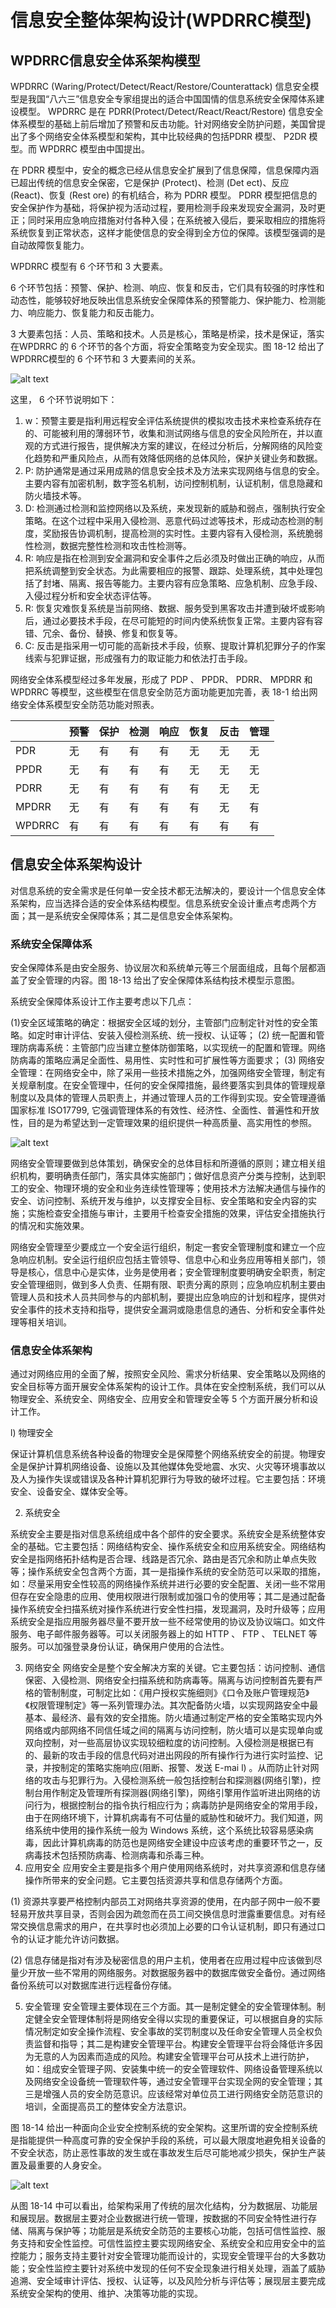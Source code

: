 # 信息安全整体架构设计(WPDRRC模型)


## WPDRRC信息安全体系架构模型

WPDRRC  (Waring/Protect/Detect/React/Restore/Counterattack) 信息安全模型是我国“八六三”信息安全专家组提出的适合中国国情的信息系统安全保障体系建设模型。 WPDRRC 是在 PDRR(Protect/Detect/React/React/Restore) 信息安全体系模型的基础上前后增加了预警和反击功能。针对网络安全防护问题，美国曾提出了多个网络安全体系模型和架构，其中比较经典的包括PDRR 模型、 P2DR 模型。而 WPDRRC 模型由中国提出。

在 PDRR 模型中，安全的概念已经从信息安全扩展到了信息保障，信息保障内涵已超出传统的信息安全保密，它是保护 (Protect)、检测 (Det ect)、反应 (React)、恢复 (Rest ore) 的有机结合，称为 PDRR 模型。 PDRR 模型把信息的安全保护作为基础，将保护视为活动过程，要用检测手段来发现安全漏洞，及时更正；同时采用应急响应措施对付各种入侵；在系统被入侵后，要采取相应的措施将系统恢复到正常状态，这样才能使信息的安全得到全方位的保障。该模型强调的是自动故障恢复能力。

WPDRRC 模型有 6 个环节和 3 大要素。

6 个环节包括：预警、保护、检测、响应、恢复和反击，它们具有较强的时序性和动态性，能够较好地反映出信息系统安全保障体系的预警能力、保护能力、检测能力、响应能力、恢复能力和反击能力。

3 大要素包括：人员、策略和技术。人员是核心，策略是桥梁，技术是保证，落实在WPDRRC 的 6 个环节的各个方面，将安全策略变为安全现实。图 18-12 给出了 WPDRRC模型的 6 个环节和 3 大要素间的关系。

![alt text](4信息安全整体架构设计WPDRRC模型/WPDRRC模型示意.png)

这里， 6 个环节说明如下：

1. w：预警主要是指利用远程安全评估系统提供的模拟攻击技术来检查系统存在的、可能被利用的薄弱环节，收集和测试网络与信息的安全风险所在，并以直观的方式进行报告，提供解决方案的建议，在经过分析后，分解网络的风险变化趋势和严重风险点，从而有效降低网络的总体风险，保护关键业务和数据。
2. P: 防护通常是通过采用成熟的信息安全技术及方法来实现网络与信息的安全。主要内容有加密机制，数字签名机制，访问控制机制，认证机制，信息隐藏和防火墙技术等。
3. D: 检测通过检测和监控网络以及系统，来发现新的威胁和弱点，强制执行安全策略。在这个过程中采用入侵检测、恶意代码过滤等技术，形成动态检测的制度，奖励报告协调机制，提高检测的实时性。主要内容有入侵检测，系统脆弱性检测，数据完整性检测和攻击性检测等。
4. R: 响应是指在检测到安全漏洞和安全事件之后必须及时做出正确的响应，从而把系统调整到安全状态。为此需要相应的报警、跟踪、处理系统，其中处理包括了封堵、隔离、报告等能力。主要内容有应急策略、应急机制、应急手段、入侵过程分析和安全状态评估等。
5. R: 恢复灾难恢复系统是当前网络、数据、服务受到黑客攻击并遭到破坏或影响后，通过必要技术手段，在尽可能短的时间内使系统恢复正常。主要内容有容错、冗余、备份、替换、修复和恢复等。
7. C: 反击是指采用一切可能的高新技术手段，侦察、提取计算机犯罪分子的作案线索与犯罪证据，形成强有力的取证能力和依法打击手段。


网络安全体系模型经过多年发展，形成了 PDP 、 PPDR、 PDRR、 MPDRR 和 WPDRRC 等模型，这些模型在信息安全防范方面功能更加完善，表 18-1 给出网络安全体系模型安全防范功能对照表。


|      | 预警 | 保护 | 检测 | 响应 | 恢复 | 反击 | 管理 |
| ---- | ---- | ---- | ---- | ---- | ---- | ---- | ---- |
| PDR  | 无   | 有   | 有   | 有   | 无   | 无   | 无   |
| PPDR | 无   | 有   | 有   | 有   | 无   | 无   | 无   |
| PDRR | 无   | 有   | 有   | 有   | 有   | 无   | 无   |
| MPDRR| 无   | 有   | 有   | 有   | 有   | 无   | 有   |
| WPDRRC| 有  | 有   | 有   | 有   | 有   | 有   | 有   |




## 信息安全体系架构设计

对信息系统的安全需求是任何单一安全技术都无法解决的，要设计一个信息安全体系架构，应当选择合适的安全体系结构模型。信息系统安全设计重点考虑两个方面；其一是系统安全保障体系；其二是信息安全体系架构。

### 系统安全保障体系

安全保障体系是由安全服务、协议层次和系统单元等三个层面组成，且每个层都涵盖了安全管理的内容。图 18-13 给出了安全保障体系结构技术模型示意图。

系统安全保障体系设计工作主要考虑以下几点：

(1)安全区域策略的确定：根据安全区域的划分，主管部门应制定针对性的安全策略。如定时审计评估、安装入侵检测系统、统一授权、认证等；
(2) 统一配置和管理防病毒系统：主管部门应当建立整体防御策略，以实现统一的配置和管理。网络防病毒的策略应满足全面性、易用性、实时性和可扩展性等方面要求；
(3) 网络安全管理：在网络安全中，除了采用一些技术措施之外，加强网络安全管理，制定有关规章制度。在安全管理中，任何的安全保障措施，最终要落实到具体的管理规章制度以及具体的管理人员职责上，并通过管理人员的工作得到实现。安全管理遵循国家标准 ISO17799, 它强调管理体系的有效性、经济性、全面性、普遍性和开放性，目的是为希望达到一定管理效果的组织提供一种高质量、高实用性的参照。

![alt text](4信息安全整体架构设计WPDRRC模型/安全体系结构技术模型示意图.png)


网络安全管理要做到总体策划，确保安全的总体目标和所遵循的原则；建立相关组织机构，要明确责任部门，落实具体实施部门；做好信息资产分类与控制，达到职工的安全、物理环境的安全和业务连续性管理等；使用技术方法解决通信与操作的安全、访问控制、系统开发与维护，以支撑安全目标、安全策略和安全内容的实施；实施检查安全措施与审计，主要用千检查安全措施的效果，评估安全措施执行的情况和实施效果。


网络安全管理至少要成立一个安全运行组织，制定一套安全管理制度和建立一个应急响应机制。安全运行组织应包括主管领导、信息中心和业务应用等相关部门，领导是核心，信息中心是实体，业务是使用者；安全管理制度要明确安全职责，制定安全管理细则，做到多人负责、任期有限、职责分离的原则；应急响应机制主要由管理人员和技术人员共同参与的内部机制，要提出应急响应的计划和程序，提供对安全事件的技术支持和指导，提供安全漏洞或隐患信息的通告、分析和安全事件处理等相关培训。

### 信息安全体系架构

通过对网络应用的全面了解，按照安全风险、需求分析结果、安全策略以及网络的安全目标等方面开展安全体系架构的设计工作。具体在安全控制系统，我们可以从物理安全、系统安全、网络安全、应用安全和管理安全等 5 个方面开展分析和设计工作。


l) 物理安全

保证计算机信息系统各种设备的物理安全是保障整个网络系统安全的前提。物理安全是保护计算机网络设备、设施以及其他媒体免受地震、水灾、火灾等环境事故以及人为操作失误或错误及各种计算机犯罪行为导致的破坏过程。它主要包括：环境安全、设备安全、媒体安全等。


2) 系统安全

系统安全主要是指对信息系统组成中各个部件的安全要求。系统安全是系统整体安全的基础。它主要包括：网络结构安全、操作系统安全和应用系统安全。网络结构安全是指网络拓扑结构是否合理、线路是否冗余、路由是否冗余和防止单点失败等；操作系统安全包含两个方面，其一是指操作系统的安全防范可以采取的措施，如：尽量采用安全性较高的网络操作系统并进行必要的安全配置、关闭一些不常用但存在安全隐患的应用、使用权限进行限制或加强口令的使用等；其二是通过配备操作系统安全扫描系统对操作系统进行安全性扫描，发现漏洞，及时升级等；应用系统安全是指应用服务器尽量不要开放一些不经常使用的协议及协议端口。如文件服务、电子邮件服务器等。可以关闭服务器上的如 HTTP 、 FTP 、 TELNET 等服务。可以加强登录身份认证，确保用户使用的合法性。


3) 网络安全
网络安全是整个安全解决方案的关键。它主要包括：访问控制、通信保密、入侵检测、网络安全扫描系统和防病毒等。隔离与访问控制首先要有严格的管制制度，可制定比如：《用户授权实施细则》《口令及账户管理规范》《权限管理制定》等一系列管理办法。其次配备防火墙，以实现网路安全中最基本、最经济、最有效的安全措施。防火墙通过制定严格的安全策略实现内外网络或内部网络不同信任域之间的隔离与访问控制，防火墙可以是实现单向或双向控制，对一些高层协议实现较细粒度的访问控制。入侵检测是根据已有的、最新的攻击手段的信息代码对进出网段的所有操作行为进行实时监控、记录，并按制定的策略实施响应(阻断、报警、发送 E-mai l) 。从而防止针对网络的攻击与犯罪行为。入侵检测系统一般包括控制台和探测器(网络引擎)，控制台用作制定及管理所有探测器(网络引擎)，网络引擎用作监听进出网络的访问行为，根据控制台的指令执行相应行为；病毒防护是网络安全的常用手段，由于在网络环境下，计算机病毒有不可估量的威胁性和破坏力。我们知道，网络系统中使用的操作系统一般为 Windows 系统，这个系统比较容易感染病毒，因此计算机病毒的防范也是网络安全建设中应该考虑的重要环节之一，反病毒技术包括预防病毒、检测病毒和杀毒三种。
4) 应用安全
应用安全主要是指多个用户使用网络系统时，对共享资源和信息存储操作所带来的安全问题。它主要包括资源共享和信息存储两个方面。

(1) 资源共享要严格控制内部员工对网络共享资源的使用，在内部子网中一般不要轻易开放共享目录，否则会因为疏忽而在员工间交换信息时泄露重要信息。对有经常交换信息需求的用户，在共享时也必须加上必要的口令认证机制，即只有通过口令的认证才能允许访问数据。


(2) 信息存储是指对有涉及秘密信息的用户主机，使用者在应用过程中应该做到尽量少开放一些不常用的网络服务。对数据服务器中的数据库做安全备份。通过网络备份系统可以对数据库进行远程备份存储。

5) 安全管理
安全管理主要体现在三个方面。其一是制定健全的安全管理体制。制定健全安全管理体制将是网络安全得以实现的重要保证，可以根据自身的实际情况制定如安全操作流程、安全事故的奖罚制度以及任命安全管理人员全权负责监督和指导；其二是构建安全管理平台。构建安全管理平台将会降低许多因为无意的人为因素而造成的风险。构建安全管理平台可从技术上进行防护，如：组成安全管理子网、安装集中统一的安全管理软件、网络设备管理系统以及网络安全设备统一管理软件等，通过安全管理平台实现全网的安全管理；其三是增强人员的安全防范意识。应该经常对单位员工进行网络安全防范意识的培训，全面提高员工的整体安全方法意识。


图 18-14 给出一种面向企业安全控制系统的安全架构。这里所谓的安全控制系统是指能提供一种高度可靠的安全保护手段的系统，可以最大限度地避免相关设备的不安全状态，防止恶性事故的发生或在事故发生后尽可能地减少损失，保护生产装置及最重要的人身安全。


![alt text](4信息安全整体架构设计WPDRRC模型/一种面向企业的安全控制系统安全架构设计.png)



从图 18-14 中可以看出，给架构采用了传统的层次化结构，分为数据层、功能层和展现层。数据层主要对企业数据进行统一管理，按数据的不同安全特性进行存储、隔离与保护等；功能层是系统安全防范的主要核心功能，包括可信性监控、服务支持和安全性监控。可信性监控主要实现网络安全、系统安全和应用安全中的监控能力；服务支持主要针对安全管理功能而设计的，实现安全管理平台的大多数功能；安全性监控主要针对系统中发现的任何不安全现象进行相关处理，涵盖了威胁追溯、安全域审计评估、授权、认证等，以及风险分析与评估等；展现层主要完成系统安全架构的使用、维护、决策等功能的实现。










